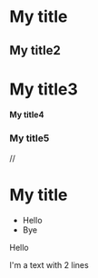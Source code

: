 # My title
## My title2
# My title3
#### My title4
### My title5
//
# My title
- Hello
- Bye

Hello

I'm a text
with 2 lines

